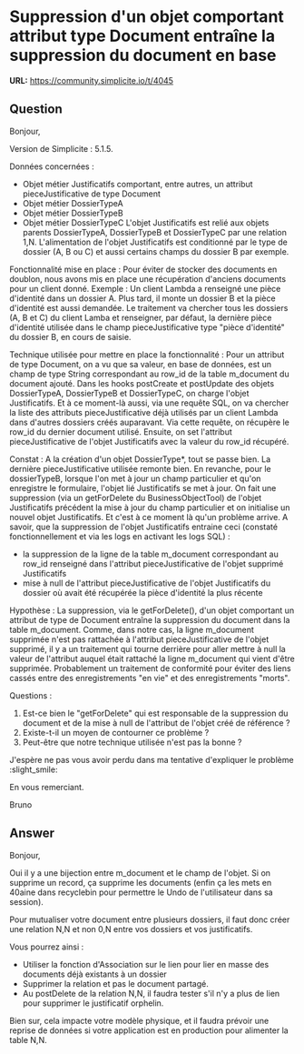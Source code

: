 # Suppression d'un objet comportant attribut type Document entraîne la suppression du document en base

**URL:** https://community.simplicite.io/t/4045

## Question
Bonjour,

Version de Simplicite : 5.1.5.

Données concernées : 
- Objet métier Justificatifs comportant, entre autres, un attribut pieceJustificative de type Document
- Objet métier DossierTypeA
- Objet métier DossierTypeB
- Objet métier DossierTypeC
L'objet Justificatifs est relié aux objets parents DossierTypeA, DossierTypeB et DossierTypeC par une relation 1,N.
L'alimentation de l'objet Justificatifs est conditionné par le type de dossier (A, B ou C) et aussi certains champs du dossier B par exemple.

Fonctionnalité mise en place :
Pour éviter de stocker des documents en doublon, nous avons mis en place une récupération d'anciens documents pour un client donné. Exemple : Un client Lambda a renseigné une pièce d'identité dans un dossier A. Plus tard, il monte un dossier B et la pièce d'identité est aussi demandée. Le traitement va chercher tous les dossiers (A, B et C) du client Lamba et renseigner, par défaut, la dernière pièce d'identité utilisée dans le champ pieceJustificative type "pièce d'identité" du dossier B, en cours de saisie.

Technique utilisée pour mettre en place la fonctionnalité :
Pour un attribut de type Document, on a vu que sa valeur, en base de données, est un champ de type String correspondant au row_id de la table m_document du document ajouté.
Dans les hooks postCreate et postUpdate des objets DossierTypeA, DossierTypeB et DossierTypeC, on charge l'objet Justificatifs. Et à ce moment-là aussi, via une requête SQL, on va chercher la liste des attributs pieceJustificative déjà utilisés par un client Lambda dans d'autres dossiers créés auparavant. Via cette requête, on récupère le row_id du dernier document utilisé. Ensuite, on set l'attribut pieceJustificative de l'objet Justificatifs avec la valeur du row_id récupéré.

Constat :
A la création d'un objet DossierType*, tout se passe bien. La dernière pieceJustificative utilisée remonte bien. En revanche, pour le dossierTypeB, lorsque l'on met à jour un champ particulier et qu'on enregistre le formulaire, l'objet lié Justificatifs se met à jour. On fait une suppression (via un getForDelete du BusinessObjectTool) de l'objet Justificatifs précédent la mise à jour du champ particulier et on initialise un nouvel objet Justificatifs.
Et c'est à ce moment là qu'un problème arrive. A savoir, que la suppression de l'objet Justificatifs entraine ceci (constaté fonctionnellement et via les logs en activant les logs SQL) :
- la suppression de la ligne de la table m_document correspondant au row_id renseigné dans l'attribut pieceJustificative de l'objet supprimé Justificatifs
- mise à null de l'attribut pieceJustificative de l'objet Justificatifs du dossier où avait été récupérée la pièce d'identité la plus récente

Hypothèse :
La suppression, via le getForDelete(), d'un objet comportant un attribut de type de Document entraîne la suppression du document dans la table m_document. Comme, dans notre cas, la ligne m_document supprimée n'est pas rattachée à l'attribut pieceJustificative de l'objet supprimé, il y a un traitement qui tourne derrière pour aller mettre à null la valeur de l'attribut auquel était rattaché la ligne m_document qui vient d'être supprimée. Probablement un traitement de conformité pour éviter des liens cassés entre des enregistrements "en vie" et des enregistrements "morts".

Questions :
1) Est-ce bien le "getForDelete" qui est responsable de la suppression du document et de la mise à null de l'attribut de l'objet créé de référence ?
2)  Existe-t-il un moyen de contourner ce problème ?
3) Peut-être que notre technique utilisée n'est pas la bonne ?

J'espère ne pas vous avoir perdu dans ma tentative d'expliquer le problème :slight_smile: 

En vous remerciant.

Bruno

## Answer
Bonjour,

Oui il y a une bijection entre m_document et le champ de l'objet.
Si on supprime un record, ça supprime les documents (enfin ça les mets en 40aine dans recyclebin pour permettre le Undo de l'utilisateur dans sa session).

Pour mutualiser votre document entre plusieurs dossiers, il faut donc créer une relation N,N et non 0,N entre vos dossiers et vos justificatifs.

Vous pourrez ainsi :
- Utiliser la fonction d'Association sur le lien pour lier en masse des documents déjà existants à un dossier
- Supprimer la relation et pas le document partagé.
- Au postDelete de la relation N,N, il faudra tester s'il n'y a plus de lien pour supprimer le justificatif orphelin.

Bien sur, cela impacte votre modèle physique, et il faudra prévoir une reprise de données si votre application est en production pour alimenter la table N,N.
